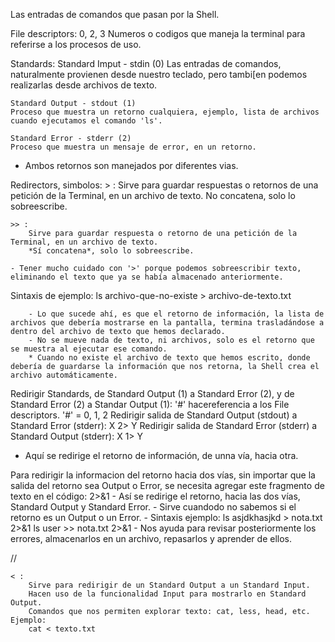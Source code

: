 Las entradas de comandos que pasan por la Shell.

File descriptors: 0, 2, 3
    Numeros o codigos que maneja la terminal para referirse a los procesos  de uso.


Standards:
    Standard Imput - stdin (0)
    Las entradas de comandos, naturalmente provienen desde nuestro teclado, pero tambi[en podemos realizarlas desde archivos de texto.

    Standard Output - stdout (1)
    Proceso que muestra un retorno cualquiera, ejemplo, lista de archivos cuando ejecutamos el comando 'ls'.

    Standard Error - stderr (2)
    Proceso que muestra un mensaje de error, en un retorno.

* Ambos retornos son manejados por diferentes vias.



Redirectors, simbolos:
    > :
        Sirve para guardar respuestas o retornos de una petición de la Terminal, en un archivo de texto.
        No concatena, solo lo sobreescribe.

    >> :
        Sirve para guardar respuesta o retorno de una petición de la Terminal, en un archivo de texto.
        *Sí concatena*, solo lo sobreescribe.
    
    - Tener mucho cuidado con '>' porque podemos sobreescribir texto, eliminando el texto que ya se había almacenado anteriormente.


Sintaxis de ejemplo:
    ls archivo-que-no-existe > archivo-de-texto.txt

        - Lo que sucede ahí, es que el retorno de información, la lista de archivos que debería mostrarse en la pantalla, termina trasladándose a dentro del archivo de texto que hemos declarado.
        - No se mueve nada de texto, ni archivos, solo es el retorno que se muestra al ejecutar ese comando.
        * Cuando no existe el archivo de texto que hemos escrito, donde debería de guardarse la información que nos retorna, la Shell crea el archivo automáticamente.


Redirigir Standards, de Standard Output (1) a Standard Error (2), y de Standard Error (2) a Standar Output (1):
'#' hacereferencia a los File descriptors.
'#' = 0, 1, 2
    Redirigir salida de Standard Output (stdout) a Standard Error (stderr):
        X 2> Y
    Redirigir salida de Standard Error (stderr) a Standard Output (stderr):
        X 1> Y
- Aquí se redirige el retorno de información, de unna vía, hacia otra.


Para redirigir la informacion del retorno hacia dos vías, sin importar que la salida del retorno sea Output o Error, se necesita agregar este fragmento de texto en el código:
        2>&1
    - Así se redirige el retorno, hacia las dos vías, Standard Output y Standard Error.
    - Sirve cuandodo no sabemos si el retorno es un Output o un Error.
    - Sintaxis ejemplo:
                        ls asjdkhasjkd > nota.txt 2>&1
                        ls user >> nota.txt 2>&1
    - Nos ayuda para revisar posteriormente los errores, almacenarlos en un archivo, repasarlos y aprender de ellos.

//

    < :
        Sirve para redirigir de un Standard Output a un Standard Input.
        Hacen uso de la funcionalidad Input para mostrarlo en Standard Output.
        Comandos que nos permiten explorar texto: cat, less, head, etc.
    Ejemplo:
        cat < texto.txt